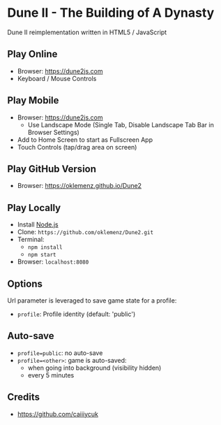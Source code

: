# Dune II - The Building of A Dynasty

Dune II reimplementation written in HTML5 / JavaScript

## Play Online

- Browser: https://dune2js.com
- Keyboard / Mouse Controls

## Play Mobile

- Browser: https://dune2js.com
  - Use Landscape Mode (Single Tab, Disable Landscape Tab Bar in Browser Settings)
- Add to Home Screen to start as Fullscreen App
- Touch Controls (tap/drag area on screen)

## Play GitHub Version

- Browser: https://oklemenz.github.io/Dune2

## Play Locally

- Install [Node.js](https://nodejs.org)
- Clone: `https://github.com/oklemenz/Dune2.git`
- Terminal:
  - `npm install`
  - `npm start`
- Browser: `localhost:8080`

## Options

Url parameter is leveraged to save game state for a profile:

- `profile`: Profile identity (default: 'public')

## Auto-save

- `profile=public`: no auto-save
- `profile=<other>`: game is auto-saved: 
  - when going into background (visibility hidden)
  - every 5 minutes

## Credits

- https://github.com/caiiiycuk
